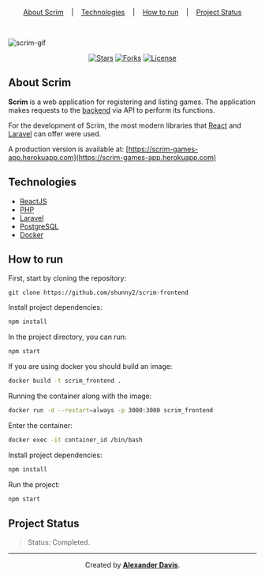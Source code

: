 <p align="center">
<a href="#about-scrim">About Scrim</a>
&nbsp;&nbsp;&nbsp;|&nbsp;&nbsp;&nbsp;
<a href="#technologies">Technologies</a>
&nbsp;&nbsp;&nbsp;|&nbsp;&nbsp;&nbsp;
<a href="#how-to-run">How to run</a>
&nbsp;&nbsp;&nbsp;|&nbsp;&nbsp;&nbsp;
<a href="#project-status">Project Status</a>
</p>

</br>

![scrim-gif](https://user-images.githubusercontent.com/72872854/196009205-08586170-6500-4d86-b1ea-8b10faea8190.gif)

<p align="center">
<a href="https://img.shields.io/github/stars/shunny2/scrim-frontend?style=social"><img src="https://img.shields.io/github/stars/shunny2/scrim-frontend?style=social" alt="Stars"></a>
<a href="https://img.shields.io/github/forks/shunny2/scrim-frontend?style=social"><img src="https://img.shields.io/github/forks/shunny2/scrim-frontend?style=social" alt="Forks"></a>
<a href="https://img.shields.io/github/license/shunny2/scrim-frontend"><img src="https://img.shields.io/github/license/shunny2/scrim-frontend" alt="License"></a>
</p>

## About Scrim

<b>Scrim</b> is a web application for registering and listing games. The application makes requests to the [backend](https://github.com/shunny2/scrim-backend) via API to perform its functions.

For the development of Scrim, the most modern libraries that [React](https://reactjs.org/) and [Laravel](https://laravel.com/) can offer were used.

A production version is available at: [https://scrim-games-app.herokuapp.com](https://scrim-games-app.herokuapp.com)

## Technologies

- [ReactJS](https://reactjs.org/)
- [PHP](https://www.php.net/)
- [Laravel](https://laravel.com/)
- [PostgreSQL](https://www.postgresql.org/)
- [Docker](https://www.docker.com/)

## How to run

First, start by cloning the repository:
```shell
git clone https://github.com/shunny2/scrim-frontend
```

Install project dependencies:
```bash
npm install
```

In the project directory, you can run:
```bash
npm start
```

If you are using docker you should build an image:
```bash
docker build -t scrim_frontend .
```

Running the container along with the image:
```bash
docker run -d --restart=always -p 3000:3000 scrim_frontend
```

Enter the container:
```bash
docker exec -it container_id /bin/bash
```

Install project dependencies:
```bash
npm install
```

Run the project:
```bash
npm start
```

## Project Status

> Status: Completed.

<hr></hr>

<p align="center">Created by <a href="https://github.com/shunny2"><b>Alexander Davis</b><a/>.</p>
